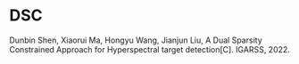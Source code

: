 # DSC
Dunbin Shen, Xiaorui Ma, Hongyu Wang, Jianjun Liu, A Dual Sparsity Constrained Approach for Hyperspectral target detection[C]. IGARSS, 2022.
